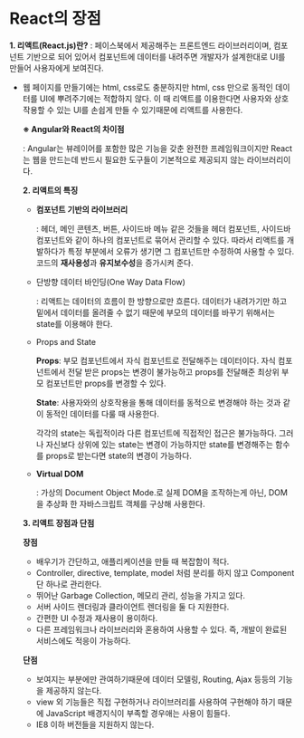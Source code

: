 # React의 장점
    
    
**1. 리액트(React.js)란?**
    : 페이스북에서 제공해주는 프론트엔드 라이브러리이며, 컴포넌트 기반으로 되어 있어서 컴포넌트에 데이터를 내려주면 개발자가 설계한대로 UI를 만들어 사용자에게 보여진다.
    
- 웹 페이지를 만들기에는 html, css로도 충분하지만 html, css 만으로 동적인 데이터를 UI에 뿌려주기에는 적합하지 않다. 이 때 리액트를 이용한다면 사용자와 상호작용할 수 있는 UI를 손쉽게 만들 수 있기때문에 리액트를 사용한다.
    
    **※ Angular와 React의 차이점**
    
    : Angular는 뷰레이어를 포함한 많은 기능을 갖춘 완전한 프레임워크이지만 React는 웹을 만드는데 반드시 필요한 도구들이 기본적으로 제공되지 않는 라이브러리이다.
    
    **2. 리액트의 특징**
    
    - **컴포넌트 기반의 라이브러리**
        
        : 헤더, 메인 콘텐츠, 버튼, 사이드바 메뉴 같은 것들을 헤더 컴포넌트, 사이드바 컴포넌트와 같이 하나의 컴포넌트로 묶어서 관리할 수 있다. 따라서 리액트를 개발하다가 특정 부분에서 오류가 생기면 그 컴포넌트만 수정하여 사용할 수 있다. 코드의 **재사용성**과 **유지보수성**을 증가시켜 준다.
        
    - 단방향 데이터 바인딩(One Way Data Flow)
        
        : 리액트는 데이터의 흐름이 한 방향으로만 흐른다. 데이터가 내려가기만 하고 밑에서 데이터를 올려줄 수 없기 때문에 부모의 데이터를 바꾸기 위해서는 state를 이용해야 한다.
        
    - Props and State
        
        **Props**: 부모 컴포넌트에서 자식 컴포넌트로 전달해주는 데이터이다. 자식 컴포넌트에서 전달 받은 props는 변경이 불가능하고 props를 전달해준 최상위 부모 컴포넌트만 props를 변경할 수 있다.
        
        **State**: 사용자와의 상호작용을 통해 데이터를 동적으로 변경해야 하는 것과 같이 동적인 데이터를 다룰 때 사용한다.
        
        각각의 state는 독립적이라 다른 컴포넌트에 직접적인 접근은 불가능하다. 그러나 자신보다 상위에 있는 state는 변경이 가능하지만 state를 변경해주는 함수를 props로 받는다면 state의 변경이 가능하다.
        
    - **Virtual DOM**
        
        : 가상의 Document Object Mode.로 실제 DOM을 조작하는게 아닌, DOM을 추상화 한 자바스크립트 객체를 구상해 사용한다.
        
    
    **3. 리액트 장점과 단점**
    
    **장점**
    
    - 배우기가 간단하고, 애플리케이션을 만들 때 복잡함이 적다.
    - Controller, directive, template, model 처럼 분리를 하지 않고 Component 단 하나로 관리한다.
    - 뛰어난 Garbage Collection, 메모리 관리, 성능을 가지고 있다.
    - 서버 사이드 렌더링과 클라이언트 렌더링을 둘 다 지원한다.
    - 간편한 UI 수정과 재사용이 용이하다.
    - 다른 프레임워크나 라이브러리와 혼용하여 사용할 수 있다. 즉, 개발이 완료된 서비스에도 적응이 가능하다.
    
    **단점**
    
    - 보여지는 부분에만 관여하기때문에 데이터 모델링, Routing, Ajax 등등의 기능을 제공하지 않는다.
    - view 외 기능들은 직접 구현하거나 라이브러리를 사용하여 구현해야 하기 때문에 JavaScript 배경지식이 부족할 경우애는 사용이 힘들다.
    - IE8 이하 버전들을 지원하지 않는다.
